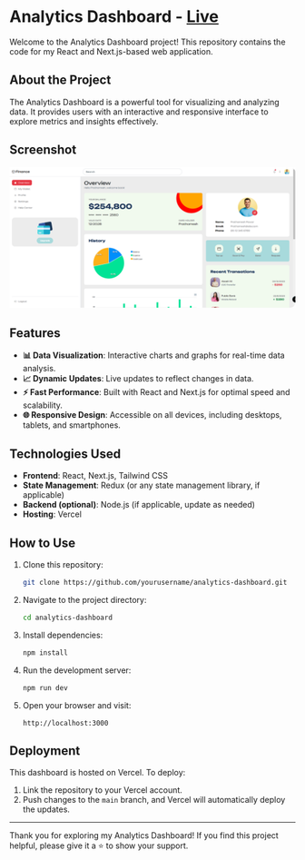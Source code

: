 # Analytics Dashboard - [Live](https://analytics-ten-sigma.vercel.app/)

Welcome to the Analytics Dashboard project! This repository contains the code for my React and Next.js-based web application.

## About the Project

The Analytics Dashboard is a powerful tool for visualizing and analyzing data. It provides users with an interactive and responsive interface to explore metrics and insights effectively.

## Screenshot

![Analytics Dashboard Screenshot](./images/finance.png)

## Features

- **📊 Data Visualization**: Interactive charts and graphs for real-time data analysis.
- **📈 Dynamic Updates**: Live updates to reflect changes in data.
- **⚡ Fast Performance**: Built with React and Next.js for optimal speed and scalability.
- **🌐 Responsive Design**: Accessible on all devices, including desktops, tablets, and smartphones.

## Technologies Used

- **Frontend**: React, Next.js, Tailwind CSS
- **State Management**: Redux (or any state management library, if applicable)
- **Backend (optional)**: Node.js (if applicable, update as needed)
- **Hosting**: Vercel

## How to Use

1. Clone this repository:
   ```bash
   git clone https://github.com/yourusername/analytics-dashboard.git
   ```
2. Navigate to the project directory:
   ```bash
   cd analytics-dashboard
   ```
3. Install dependencies:
   ```bash
   npm install
   ```
4. Run the development server:
   ```bash
   npm run dev
   ```
5. Open your browser and visit:
   ```
   http://localhost:3000
   ```

## Deployment

This dashboard is hosted on Vercel. To deploy:
1. Link the repository to your Vercel account.
2. Push changes to the `main` branch, and Vercel will automatically deploy the updates.

---

Thank you for exploring my Analytics Dashboard! If you find this project helpful, please give it a ⭐ to show your support.

